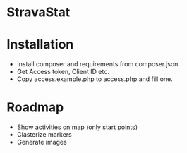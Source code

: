 # StravaStat #

# Installation #
* Install composer and requirements from composer.json.
* Get Access token, Client ID etc.
* Copy access.example.php to access.php and fill one.

# Roadmap #
* Show activities on map (only start points)
* Clasterize markers
* Generate images
